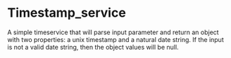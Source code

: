 # Timestamp_service

A simple timeservice that will parse input parameter and return an object with two properties: a unix timestamp and a natural date string. 
If the input is not a valid date string, then the object values will be null.
